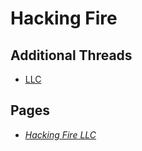 # Hacking Fire

## Additional Threads
* [LLC](4600f5428c565ecca115300af1b5b9bf6a6a45223dc7a8624348e20e6723e4c4.md)

## Pages
* [*Hacking* *Fire* *LLC*](../memory/3105d625-ff45-4a9b-b6a2-7ad8da655882.md)
